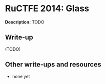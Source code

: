 # RuCTFE 2014: Glass

**Description:**
TODO

## Write-up

(TODO)

## Other write-ups and resources

* none yet
